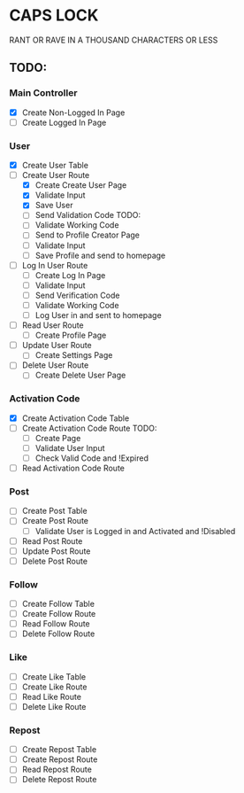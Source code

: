 # CAPS LOCK

RANT OR RAVE IN A THOUSAND CHARACTERS OR LESS

## TODO:

### Main Controller

- [X] Create Non-Logged In Page
- [ ] Create Logged In Page

### User

- [X] Create User Table
- [ ] Create User Route
  - [X] Create Create User Page
  - [X] Validate Input
  - [X] Save User
  - [ ] Send Validation Code TODO:
  - [ ] Validate Working Code
  - [ ] Send to Profile Creator Page
  - [ ] Validate Input
  - [ ] Save Profile and send to homepage
- [ ] Log In User Route
  - [ ] Create Log In Page
  - [ ] Validate Input
  - [ ] Send Verification Code
  - [ ] Validate Working Code
  - [ ] Log User in and sent to homepage
- [ ] Read User Route
  - [ ] Create Profile Page
- [ ] Update User Route
  - [ ] Create Settings Page
- [ ] Delete User Route
  - [ ] Create Delete User Page

### Activation Code

- [X] Create Activation Code Table
- [ ] Create Activation Code Route TODO:
  - [ ] Create Page
  - [ ] Validate User Input
  - [ ] Check Valid Code and !Expired
- [ ] Read Activation Code Route

### Post

- [ ] Create Post Table
- [ ] Create Post Route
  - [ ] Validate User is Logged in and Activated and !Disabled
- [ ] Read Post Route
- [ ] Update Post Route
- [ ] Delete Post Route

### Follow

- [ ] Create Follow Table
- [ ] Create Follow Route
- [ ] Read Follow Route
- [ ] Delete Follow Route

### Like

- [ ] Create Like Table
- [ ] Create Like Route
- [ ] Read Like Route
- [ ] Delete Like Route

### Repost

- [ ] Create Repost Table
- [ ] Create Repost Route
- [ ] Read Repost Route
- [ ] Delete Repost Route